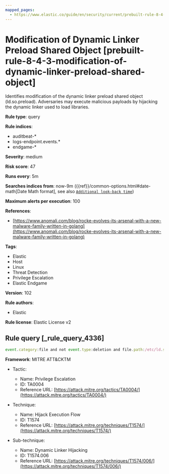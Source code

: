 ```yaml
---
mapped_pages:
  - https://www.elastic.co/guide/en/security/current/prebuilt-rule-8-4-3-modification-of-dynamic-linker-preload-shared-object.html
---
```


# Modification of Dynamic Linker Preload Shared Object [prebuilt-rule-8-4-3-modification-of-dynamic-linker-preload-shared-object]

Identifies modification of the dynamic linker preload shared object (ld.so.preload). Adversaries may execute malicious payloads by hijacking the dynamic linker used to load libraries.

**Rule type**: query

**Rule indices**:

* auditbeat-*
* logs-endpoint.events.*
* endgame-*

**Severity**: medium

**Risk score**: 47

**Runs every**: 5m

**Searches indices from**: now-9m ({{ref}}/common-options.html#date-math[Date Math format], see also [`Additional look-back time`](docs-content://solutions/security/detect-and-alert/create-detection-rule.md#rule-schedule))

**Maximum alerts per execution**: 100

**References**:

* [https://www.anomali.com/blog/rocke-evolves-its-arsenal-with-a-new-malware-family-written-in-golang](https://www.anomali.com/blog/rocke-evolves-its-arsenal-with-a-new-malware-family-written-in-golang)

**Tags**:

* Elastic
* Host
* Linux
* Threat Detection
* Privilege Escalation
* Elastic Endgame

**Version**: 102

**Rule authors**:

* Elastic

**Rule license**: Elastic License v2

## Rule query [_rule_query_4336]

```js
event.category:file and not event.type:deletion and file.path:/etc/ld.so.preload
```

**Framework**: MITRE ATT&CKTM

* Tactic:

    * Name: Privilege Escalation
    * ID: TA0004
    * Reference URL: [https://attack.mitre.org/tactics/TA0004/](https://attack.mitre.org/tactics/TA0004/)

* Technique:

    * Name: Hijack Execution Flow
    * ID: T1574
    * Reference URL: [https://attack.mitre.org/techniques/T1574/](https://attack.mitre.org/techniques/T1574/)

* Sub-technique:

    * Name: Dynamic Linker Hijacking
    * ID: T1574.006
    * Reference URL: [https://attack.mitre.org/techniques/T1574/006/](https://attack.mitre.org/techniques/T1574/006/)



